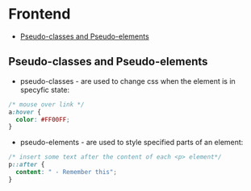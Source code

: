 # Frontend
- [Pseudo-classes and Pseudo-elements](#pseudo)


## Pseudo-classes and Pseudo-elements <a name="pseudo"></a>
- pseudo-classes - are used to change css when the element is in specyfic state:
``` css
/* mouse over link */
a:hover {
  color: #FF00FF;
}
```
- pseudo-elements - are used to style specified parts of an element:
``` css
/* insert some text after the content of each <p> element*/
p::after {
  content: " - Remember this";
}
``` 